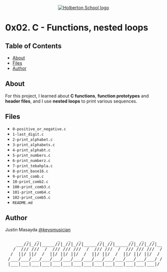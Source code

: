 <p align="center">
  <a href=#>
    <img src="https://intranet.hbtn.io/assets/holberton-logo-full-black-157ccfa3d2134776c1e3f78c0fe682968e8848b64fcacc6187976044f75f35a8.png" alt="Holberton School logo">
  </a>
</p>

# 0x02. C - Functions, nested loops

## Table of Contents
* [About](#about)
* [Files](#files)
* [Author](#author)

## About
For this project, I learned about **C functions**, **function prototypes** and **header files**, and I use **nested loops** to print various sequences.

## Files
* `0-positive_or_negative.c`
* `1-last_digit.c`
* `2-print_alphabet.c`
* `3-print_alphabets.c`
* `4-print_alphabt.c`
* `5-print_numbers.c`
* `6-print_numberz.c`
* `7-print_tebahpla.c`
* `8-print_base16.c`
* `9-print_comb.c`
* `10-print_comb2.c`
* `100-print_comb3.c`
* `101-print_comb4.c`
* `102-print_comb5.c`
* `README.md`

## Author
Justin Masayda [@keysmusician](https://github.com/keysmusician)
<div align="center">
<pre>
        _   _       _   _   _       _   _       _   _   _     
    ___//|_//|_____//|_//|_//|_____//|_//|_____//|_//|_//|___ 
   /  /// ///  /  /// /// ///  /  /// ///  /  /// /// ///  / |
  /  ||/ ||/  /  ||/ ||/ ||/  /  ||/ ||/  /  ||/ ||/ ||/  / / 
 /___/___/___/___/___/___/___/___/___/___/___/___/___/___/ /  
 |___|___|___|___|___|___|___|___|___|___|___|___|___|___|/   
 
</pre>
</div>
